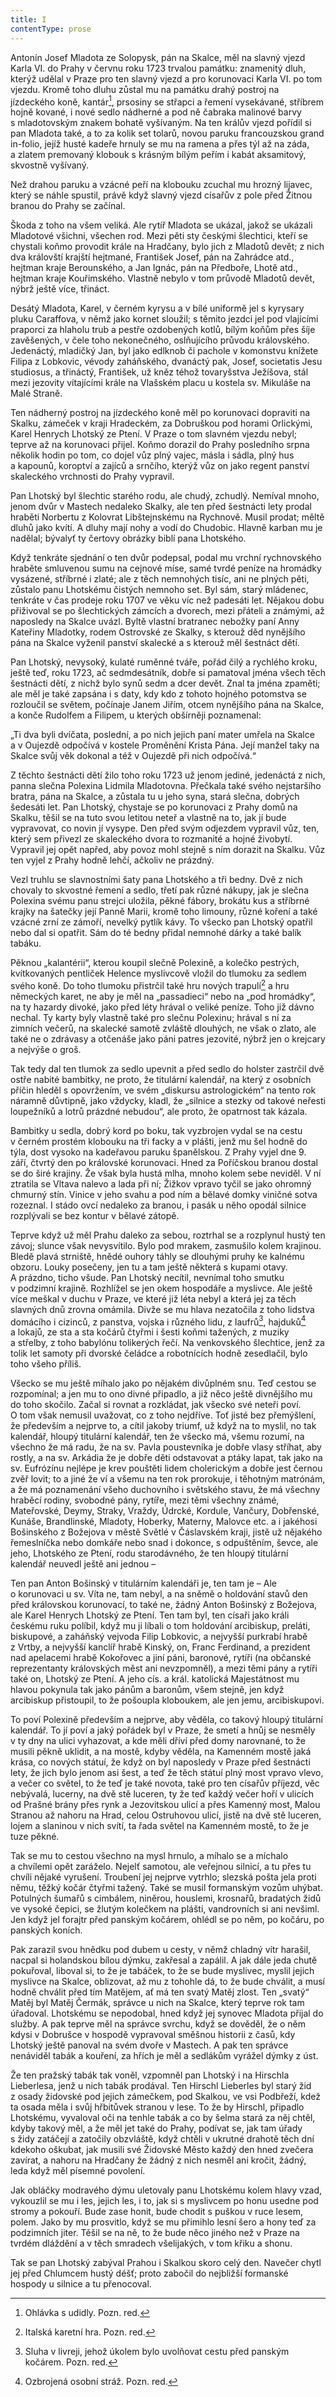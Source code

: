 ```yaml
---
title: I
contentType: prose
---
```


Antonín Josef Mladota ze Solopysk, pán na Skalce, měl na slavný vjezd Karla VI. do Prahy v červnu roku 1723 trvalou památku: znamenitý dluh, kterýž udělal v Praze pro ten slavný vjezd a pro korunovaci Karla VI. po tom vjezdu. Kromě toho dluhu zůstal mu na památku drahý postroj na jízdeckého koně, kantár[^2], prsosiny se střapci a řemení vysekávané, stříbrem hojně kované, i nové sedlo nádherné a pod ně čabraka malinové barvy s mladotovským znakem bohatě vyšívaným. Na ten králův vjezd pořídil si pan Mladota také, a to za kolik set tolarů, novou paruku francouzskou grand in-folio, jejíž husté kadeře hrnuly se mu na ramena a přes týl až na záda, a zlatem premovaný klobouk s krásným bílým peřím i kabát aksamitový, skvostně vyšívaný.

Než drahou paruku a vzácné peří na klobouku zcuchal mu hrozný lijavec, který se náhle spustil, právě když slavný vjezd císařův z pole před Žitnou branou do Prahy se začínal.

Škoda z toho na všem veliká. Ale rytíř Mladota se ukázal, jakož se ukázali Mladotové všichni, všechen rod. Mezi pěti sty českými šlechtici, kteří se chystali koňmo provodit krále na Hradčany, bylo jich z Mladotů devět; z nich dva královští krajští hejtmané, František Josef, pán na Zahrádce atd., hejtman kraje Berounského, a Jan Ignác, pán na Předboře, Lhotě atd., hejtman kraje Kouřimského. Vlastně nebylo v tom průvodě Mladotů devět, nýbrž ještě více, třináct.

Desátý Mladota, Karel, v černém kyrysu a v bílé uniformě jel s kyrysary pluku Caraffova, v němž jako kornet sloužil; s těmito jezdci jel pod vlajícími praporci za hlaholu trub a pestře ozdobených kotlů, bílým koňům přes šíje zavěšených, v čele toho nekonečného, oslňujícího průvodu královského. Jedenáctý, mladičký Jan, byl jako edlknob či pachole v komonstvu knížete Filipa z Lobkovic, vévody zaháňského, dvanáctý pak, Josef, societatis Jesu studiosus, a třináctý, František, už kněz téhož tovaryšstva Ježíšova, stál mezi jezovity vítajícími krále na Vlašském placu u kostela sv. Mikuláše na Malé Straně.

Ten nádherný postroj na jízdeckého koně měl po korunovaci dopraviti na Skalku, zámeček v kraji Hradeckém, za Dobruškou pod horami Orlickými, Karel Henrych Lhotský ze Ptení. V Praze o tom slavném vjezdu nebyl; teprve až na korunovaci přijel. Koňmo dorazil do Prahy posledního srpna několik hodin po tom, co dojel vůz plný vajec, másla i sádla, plný hus a kapounů, koroptví a zajíců a srnčího, kterýž vůz on jako regent panství skaleckého vrchnosti do Prahy vypravil.

Pan Lhotský byl šlechtic starého rodu, ale chudý, zchudlý. Nemíval mnoho, jenom dvůr v Mastech nedaleko Skalky, ale ten před šestnácti lety prodal hraběti Norbertu z Kolovrat Libštejnskému na Rychnově. Musil prodat; měltě dluhů jako kvítí. A dluhy mají nohy a vodí do Chudobic. Hlavně karban mu je nadělal; bývalyť ty čertovy obrázky biblí pana Lhotského.

Když tenkráte sjednání o ten dvůr podepsal, podal mu vrchní rychnovského hraběte smluvenou sumu na cejnové míse, samé tvrdé peníze na hromádky vysázené, stříbrné i zlaté; ale z těch nemnohých tisíc, ani ne plných pěti, zůstalo panu Lhotskému čistých nemnoho set. Byl sám, starý mládenec, tenkráte v čas prodeje roku 1707 ve věku víc než padesáti let. Nějakou dobu přiživoval se po šlechtických zámcích a dvorech, mezi přáteli a známými, až naposledy na Skalce uvázl. Byltě vlastní bratranec nebožky paní Anny Kateřiny Mladotky, rodem Ostrovské ze Skalky, s kterouž děd nynějšího pána na Skalce vyženil panství skalecké a s kterouž měl šestnáct dětí.

Pan Lhotský, nevysoký, kulaté ruměnné tváře, pořád čilý a rychlého kroku, ještě teď, roku 1723, ač sedmdesátník, dobře si pamatoval jména všech těch šestnácti dětí, z nichž bylo synů sedm a dcer devět. Znal ta jména zpaměti; ale měl je také zapsána i s daty, kdy kdo z tohoto hojného potomstva se rozloučil se světem, počínaje Janem Jiřím, otcem nynějšího pána na Skalce, a konče Rudolfem a Filipem, u kterých obšírněji poznamenal:

„Ti dva byli dvíčata, poslední, a po nich jejich paní mater umřela na Skalce a v Oujezdě odpočívá v kostele Proměnění Krista Pána. Její manžel taky na Skalce svůj věk dokonal a též v Oujezdě při nich odpočívá.“

Z těchto šestnácti dětí žilo toho roku 1723 už jenom jediné, jedenáctá z nich, panna slečna Polexina Lidmila Mladotovna. Přečkala také svého nejstaršího bratra, pána na Skalce, a zůstala tu u jeho syna, stará slečna, dobrých šedesáti let. Pan Lhotský, chystaje se po korunovaci z Prahy domů na Skalku, těšil se na tuto svou letitou neteř a vlastně na to, jak jí bude vypravovat, co novin jí vysype. Den před svým odjezdem vypravil vůz, ten, který sem přivezl ze skaleckého dvora to rozmanité a hojné živobytí. Vypravil jej opět napřed, aby povoz mohl stejně s ním dorazit na Skalku. Vůz ten vyjel z Prahy hodně lehčí, ačkoliv ne prázdný.

Vezl truhlu se slavnostními šaty pana Lhotského a tři bedny. Dvě z nich chovaly to skvostné řemení a sedlo, třetí pak různé nákupy, jak je slečna Polexina svému panu strejci uložila, pěkné fábory, brokátu kus a stříbrné krajky na šatečky její Panně Marii, kromě toho limouny, různé koření a také vzácné zrní ze zámoří, nevelký pytlík kávy. To všecko pan Lhotský opatřil nebo dal si opatřit. Sám do té bedny přidal nemnohé dárky a také balík tabáku.

Pěknou „kalantérii“, kterou koupil slečně Polexině, a kolečko pestrých, kvítkovaných pentliček Helence myslivcově vložil do tlumoku za sedlem svého koně. Do toho tlumoku přistrčil také hru nových trapulí[^3] a hru německých karet, ne aby je měl na „passadieci“ nebo na „pod hromádky“, na ty hazardy divoké, jako před léty hrával o veliké peníze. Toho již dávno nechal. Ty karty byly vlastně také pro slečnu Polexinu; hrával s ní za zimních večerů, na skalecké samotě zvláště dlouhých, ne však o zlato, ale také ne o zdrávasy a otčenáše jako páni patres jezovité, nýbrž jen o krejcary a nejvýše o groš.

Tak tedy dal ten tlumok za sedlo upevnit a před sedlo do holster zastrčil dvě ostře nabité bambitky, ne proto, že titulární kalendář, na který z osobních příčin hleděl s opovržením, ve svém „diskursu astrologickém“ na tento rok náramně důvtipně, jako vždycky, kladl, že „silnice a stezky od takové neřesti loupežníků a lotrů prázdné nebudou“, ale proto, že opatrnost tak kázala.

Bambitky u sedla, dobrý kord po boku, tak vyzbrojen vydal se na cestu v černém prostém klobouku na tři facky a v plášti, jenž mu šel hodně do týla, dost vysoko na kadeřavou paruku španělskou. Z Prahy vyjel dne 9. září, čtvrtý den po královské korunovaci. Hned za Poříčskou branou dostal se do širé krajiny. Že však byla hustá mlha, mnoho kolem sebe neviděl. V ní ztratila se Vltava nalevo a lada při ní; Žižkov vpravo tyčil se jako ohromný chmurný stín. Vinice v jeho svahu a pod ním a bělavé domky viničné sotva rozeznal. I stádo ovcí nedaleko za branou, i pasák u něho opodál silnice rozplývali se bez kontur v bělavé zátopě.

Teprve když už měl Prahu daleko za sebou, roztrhal se a rozplynul hustý ten závoj; slunce však nevysvítilo. Bylo pod mrakem, zasmušilo kolem krajinou. Bledě plavá strniště, hnědé ouhory táhly se dlouhými pruhy ke kalnému obzoru. Louky posečeny, jen tu a tam ještě některá s kupami otavy. A prázdno, ticho všude. Pan Lhotský necítil, nevnímal toho smutku v podzimní krajině. Rozhlížel se jen okem hospodáře a myslivce. Ale ještě více meškal v duchu v Praze, ve které již léta nebyl a která jej za těch slavných dnů zrovna omámila. Divže se mu hlava nezatočila z toho lidstva domácího i cizinců, z panstva, vojska i různého lidu, z laufrů[^4], hajduků[^5] a lokajů, ze sta a sta kočárů čtyřmi i šesti koňmi tažených, z muziky a střelby, z toho babylónu tolikerých řečí. Na venkovského šlechtice, jenž za tolik let samoty při dvorské čeládce a robotnících hodně zesedlačil, bylo toho všeho příliš.

Všecko se mu ještě míhalo jako po nějakém divůplném snu. Teď cestou se rozpomínal; a jen mu to ono divné připadlo, a již něco ještě divnějšího mu do toho skočilo. Začal si rovnat a rozkládat, jak všecko své neteři poví. O tom však nemusil uvažovat, co z toho nejdříve. Toť jisté bez přemýšlení, že především a nejprve to, a cítil jakoby triumf, už když na to myslil, no tak kalendář, hloupý titulární kalendář, ten že všecko má, všemu rozumí, na všechno že má radu, že na sv. Pavla poustevníka je dobře vlasy stříhat, aby rostly, a na sv. Arkádia že je dobře děti odstavovat a ptáky lapat, tak jako na sv. Eufrózínu nejlépe je krev pouštěti lidem cholerickým a dobře jest černou zvěř lovit; to a jiné že ví a všemu na ten rok prorokuje, i těhotným matrónám, a že má poznamenání všeho duchovního i světského stavu, že má všechny hraběcí rodiny, svobodné pány, rytíře, mezi těmi všechny známé, Mateřovské, Deymy, Straky, Vraždy, Údrcké, Kordule, Vančury, Dobřenské, Kunáše, Brandlinské, Mladoty, Hoberky, Materny, Malovce etc. a i jakéhosi Bošinského z Božejova v městě Světlé v Čáslavském kraji, jistě už nějakého řemeslníčka nebo domkáře nebo snad i dokonce, s odpuštěním, ševce, ale jeho, Lhotského ze Ptení, rodu starodávného, že ten hloupý titulární kalendář neuvedl ještě ani jednou –

Ten pan Anton Bošinský v titulárním kalendáři je, ten tam je – Ale o korunovaci u sv. Víta ne, tam nebyl, a na sněmě o holdování stavů den před královskou korunovací, to také ne, žádný Anton Bošinský z Božejova, ale Karel Henrych Lhotský ze Ptení. Ten tam byl, ten císaři jako králi českému ruku políbil, když mu ji líbali o tom holdování arcibiskup, preláti, biskupové, a zaháňský vejvoda Filip Lobkovic, a nejvyšší purkrabí hrabě z Vrtby, a nejvyšší kanclíř hrabě Kinský, on, Franc Ferdinand, a prezident nad apelacemi hrabě Kokořovec a jiní páni, baronové, rytíři (na občanské reprezentanty královských měst ani nevzpomněl), a mezi těmi pány a rytíři také on, Lhotský ze Ptení. A jeho cís. a král. katolická Majestátnost mu hlavou pokynula tak jako pánům a baronům, všem stejně, jen když arcibiskup přistoupil, to že pošoupla kloboukem, ale jen jemu, arci­biskupovi.

To poví Polexině především a nejprve, aby věděla, co takový hloupý titulární kalendář. To jí poví a jaký pořádek byl v Praze, že smetí a hnůj se nesměly v ty dny na ulici vyhazovat, a kde měli dříví před domy narovnané, to že musili pěkně uklidit, a na mostě, kdyby věděla, na Kamenném mostě jaká krása, co nových státuí, že když on byl naposledy v Praze před šestnácti lety, že jich bylo jenom asi šest, a teď že těch státuí plný most vpravo vlevo, a večer co světel, to že teď je také novota, také pro ten císařův příjezd, věc nebývalá, lucerny, na dvě stě luceren, ty že teď každý večer hoří v ulicích od Prašné brány přes rynk a Jezovitskou ulicí a přes Kamenný most, Malou Stranou až nahoru na Hrad, celou Ostruhovou ulicí, jistě na dvě stě luceren, lojem a slaninou v nich svítí, ta řada světel na Kamenném mostě, to že je tuze pěkné.

Tak se mu to cestou všechno na mysl hrnulo, a míhalo se a míchalo a chvílemi opět zaráželo. Nejelť samotou, ale veřejnou silnicí, a tu přes tu chvíli nějaké vyrušení. Troubení jej nejprve vytrhlo; slezská pošta jela proti němu, těžký kočár čtyřmi tažený. Také se musil formanským vozům uhýbat. Potulných šumařů s cimbálem, niněrou, houslemi, krosnařů, bradatých židů ve vysoké čepici, se žlutým kolečkem na plášti, vandrovních si ani nevšiml. Jen když jel forajtr před panským kočárem, ohlédl se po něm, po kočáru, po panských koních.

Pak zarazil svou hnědku pod dubem u cesty, v němž chladný vítr harašil, nacpal si holandskou bílou dýmku, zakřesal a zapálil. A jak dále jeda chutě pokuřoval, liboval si, to že je tabáček, to že se bude myslivec, myslil jejich myslivce na Skalce, oblizovat, až mu z tohohle dá, to že bude chválit, a musí hodně chválit před tím Matějem, ať má ten svatý Matěj zlost. Ten „svatý“ Matěj byl Matěj Čermák, správce u nich na Skalce, který teprve rok tam úřadoval. Lhotskému se nepodobal, hned když jej synovec Mladota přijal do služby. A pak teprve měl na správce svrchu, když se dověděl, že o něm kdysi v Dobrušce v hospodě vypravoval směšnou historii z časů, kdy Lhotský ještě panoval na svém dvoře v Mastech. A pak ten správce nenáviděl tabák a kouření, za hřích je měl a sedlákům vyrážel dýmky z úst.

Že ten pražský tabák tak voněl, vzpomněl pan Lhotský i na Hirsch­la Lieberlesa, jenž u nich tabák prodával. Ten Hirschl Lieberles byl starý žid z osady židovské pod jejich zámečkem, pod Skalkou, ve vsi Podbřeží, kdež ta osada měla i svůj hřbitůvek stranou v lese. To že by Hirschl, připadlo Lhotskému, vyvaloval oči na tenhle tabák a co by šelma stará za něj chtěl, kdyby takový měl, a že měl jet také do Prahy, podívat se, jak tam úřady s židy zatáčejí a zatočily obzvláště, když chtěli v ukrutné drahotě těch dní kdekoho oškubat, jak musili své Židovské Město každý den hned zvečera zavírat, a nahoru na Hradčany že žádný z nich nesměl ani kročit, žádný, leda když měl písemné povolení.

Jak obláčky modravého dýmu uletovaly panu Lhotskému kolem hlavy vzad, vykouzlil se mu i les, jejich les, i to, jak si s myslivcem po honu usedne pod stromy a pokouří. Bude zase honit, bude chodit s puškou v ruce lesem, polem. Jako by mu prosvitlo, když se mu přimihlo lesní šero a hony teď za podzimních jiter. Těšil se na ně, to že bude něco jiného než v Praze na tvrdém dláždění a v těch smradech všelijakých, v tom křiku a shonu.

Tak se pan Lhotský zabýval Prahou i Skalkou skoro celý den. Navečer chytl jej před Chlumcem hustý déšť; proto zabočil do nejbližší formanské hospody u silnice a tu přenocoval.

[^2]: Ohlávka s udidly. Pozn. red.

[^3]: Italská karetní hra. Pozn. red.

[^4]: Sluha v livreji, jehož úkolem bylo uvolňovat cestu před panským kočárem. Pozn. red.

[^5]: Ozbrojená osobní stráž. Pozn. red.
